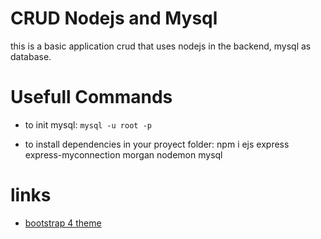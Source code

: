 # CRUD Nodejs and Mysql
this is a basic application crud that uses nodejs in the backend, mysql as database.

# Usefull Commands
- to init mysql: `mysql -u root -p`

- to install dependencies in your proyect folder: npm i ejs express express-myconnection morgan nodemon mysql

# links
- [bootstrap 4 theme](https://bootswatch.com/4/lux/bootstrap.min.css)

